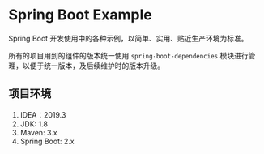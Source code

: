 # Spring Boot Example

Spring Boot 开发使用中的各种示例，以简单、实用、贴近生产环境为标准。

所有的项目用到的组件的版本统一使用 `spring-boot-dependencies` 模块进行管理，以便于统一版本，及后续维护时的版本升级。

## 项目环境

1. IDEA：2019.3
2. JDK: 1.8
3. Maven: 3.x
4. Spring Boot: 2.x

